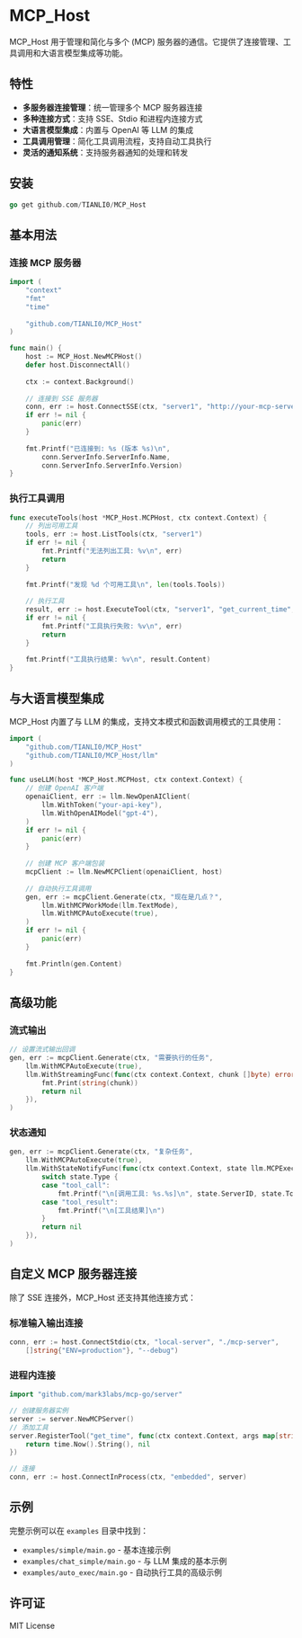 # MCP_Host

MCP_Host 用于管理和简化与多个 (MCP) 服务器的通信。它提供了连接管理、工具调用和大语言模型集成等功能。

## 特性

- **多服务器连接管理**：统一管理多个 MCP 服务器连接
- **多种连接方式**：支持 SSE、Stdio 和进程内连接方式
- **大语言模型集成**：内置与 OpenAI 等 LLM 的集成
- **工具调用管理**：简化工具调用流程，支持自动工具执行
- **灵活的通知系统**：支持服务器通知的处理和转发

## 安装

```go
go get github.com/TIANLI0/MCP_Host
```

## 基本用法

### 连接 MCP 服务器

```go
import (
    "context"
    "fmt"
    "time"
    
    "github.com/TIANLI0/MCP_Host"
)

func main() {
    host := MCP_Host.NewMCPHost()
    defer host.DisconnectAll()
    
    ctx := context.Background()
    
    // 连接到 SSE 服务器
    conn, err := host.ConnectSSE(ctx, "server1", "http://your-mcp-server-url/sse")
    if err != nil {
        panic(err)
    }
    
    fmt.Printf("已连接到: %s (版本 %s)\n", 
        conn.ServerInfo.ServerInfo.Name, 
        conn.ServerInfo.ServerInfo.Version)
}
```

### 执行工具调用

```go
func executeTools(host *MCP_Host.MCPHost, ctx context.Context) {
    // 列出可用工具
    tools, err := host.ListTools(ctx, "server1")
    if err != nil {
        fmt.Printf("无法列出工具: %v\n", err)
        return
    }
    
    fmt.Printf("发现 %d 个可用工具\n", len(tools.Tools))
    
    // 执行工具
    result, err := host.ExecuteTool(ctx, "server1", "get_current_time", nil)
    if err != nil {
        fmt.Printf("工具执行失败: %v\n", err)
        return
    }
    
    fmt.Printf("工具执行结果: %v\n", result.Content)
}
```

## 与大语言模型集成

MCP_Host 内置了与 LLM 的集成，支持文本模式和函数调用模式的工具使用：

```go
import (
    "github.com/TIANLI0/MCP_Host"
    "github.com/TIANLI0/MCP_Host/llm"
)

func useLLM(host *MCP_Host.MCPHost, ctx context.Context) {
    // 创建 OpenAI 客户端
    openaiClient, err := llm.NewOpenAIClient(
        llm.WithToken("your-api-key"),
        llm.WithOpenAIModel("gpt-4"),
    )
    if err != nil {
        panic(err)
    }
    
    // 创建 MCP 客户端包装
    mcpClient := llm.NewMCPClient(openaiClient, host)
    
    // 自动执行工具调用
    gen, err := mcpClient.Generate(ctx, "现在是几点？",
        llm.WithMCPWorkMode(llm.TextMode),
        llm.WithMCPAutoExecute(true),
    )
    if err != nil {
        panic(err)
    }
    
    fmt.Println(gen.Content)
}
```

## 高级功能

### 流式输出

```go
// 设置流式输出回调
gen, err := mcpClient.Generate(ctx, "需要执行的任务",
    llm.WithMCPAutoExecute(true),
    llm.WithStreamingFunc(func(ctx context.Context, chunk []byte) error {
        fmt.Print(string(chunk))
        return nil
    }),
)
```

### 状态通知

```go
gen, err := mcpClient.Generate(ctx, "复杂任务",
    llm.WithMCPAutoExecute(true),
    llm.WithStateNotifyFunc(func(ctx context.Context, state llm.MCPExecutionState) error {
        switch state.Type {
        case "tool_call":
            fmt.Printf("\n[调用工具: %s.%s]\n", state.ServerID, state.ToolName)
        case "tool_result":
            fmt.Printf("\n[工具结果]\n")
        }
        return nil
    }),
)
```

## 自定义 MCP 服务器连接

除了 SSE 连接外，MCP_Host 还支持其他连接方式：

### 标准输入输出连接

```go
conn, err := host.ConnectStdio(ctx, "local-server", "./mcp-server", 
    []string{"ENV=production"}, "--debug")
```

### 进程内连接

```go
import "github.com/mark3labs/mcp-go/server"

// 创建服务器实例
server := server.NewMCPServer()
// 添加工具
server.RegisterTool("get_time", func(ctx context.Context, args map[string]any) (any, error) {
    return time.Now().String(), nil
})

// 连接
conn, err := host.ConnectInProcess(ctx, "embedded", server)
```

## 示例

完整示例可以在 `examples` 目录中找到：

- `examples/simple/main.go` - 基本连接示例
- `examples/chat_simple/main.go` - 与 LLM 集成的基本示例
- `examples/auto_exec/main.go` - 自动执行工具的高级示例

## 许可证

MIT License